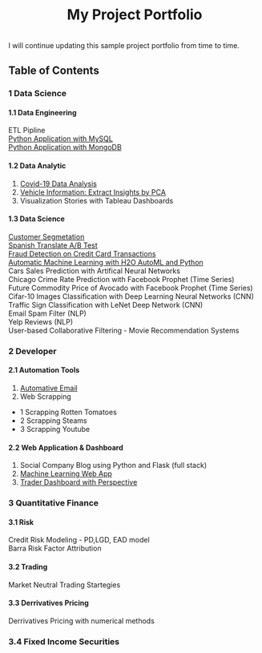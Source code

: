 <h1 align="center"> My Project Portfolio </h1> <br>
I will continue updating this sample project portfolio from time to time.<br>


## Table of Contents
### 1 Data Science 
#### 1.1 Data Engineering
ETL Pipline<br>
[Python Application with MySQL](https://github.com/puran-debugger/Project/blob/master/Application_Python_MySQL/Python%20Application%20with%20MySQL.ipynb)<br>
[Python Application with MongoDB]()<br>

#### 1.2 Data Analytic
1. [Covid-19 Data Analysis](https://github.com/puran-debugger/Project/blob/master/Covid19%20Data%20Analysis/Covid19%20data%20analysis.ipynb)<br>
2. [Vehicle Information: Extract Insights by PCA](https://github.com/puran-debugger/Project/blob/master/Vehicle%20Information%EF%BC%9AData%20cleaning%20and%20Extract%20insights%20by%20PCA/Vehicle%20Information%EF%BC%9AData%20cleaning%20and%20Extract%20insights%20by%20PCA.md)<br>
3. Visualization Stories with Tableau Dashboards<br>

#### 1.3 Data Science
[Customer Segmetation]()<br>
[Spanish Translate A/B Test](https://github.com/puran-debugger/Project/blob/master/Spanish%20Translation%20AB%20Test/Spanish%20Translation%20AB%20Test.ipynb)<br>
[Fraud Detection on Credit Card Transactions](https://github.com/puran-debugger/Project/blob/master/Fraud%20Detection%20-%20Credit%20Card%20Transaction/Fraud%20Detection%20-%20Credit%20Card%20Transaction.ipynb)<br>
[Automatic Machine Learning with H2O AutoML and Python](https://github.com/puran-debugger/Project/tree/master/Automatic%20Machine%20Learning%20with%20H2O%20AutoML%20and%20Python)<br>
Cars Sales Prediction with Artifical Neural Networks<br>
Chicago Crime Rate Prediction with Facebook Prophet (Time Series)<br>
Future Commodity Price of Avocado with Facebook Prophet (Time Series)<br>
Cifar-10 Images Classification with Deep Learning Neural Networks (CNN)<br>
Traffic Sign Classification with LeNet Deep Network (CNN)<br>
Email Spam Filter (NLP)<br>
Yelp Reviews (NLP)<br>
User-based Collaborative Filtering - Movie Recommendation Systems<br>


### 2 Developer
#### 2.1 Automation Tools
1. [Automative Email](https://github.com/puran-debugger/Project/blob/master/Automative%20Email/Automative%20Email%20Prototype.ipynb)<br>
2. Web Scrapping<br>
  * 1 Scrapping Rotten Tomatoes<br>
  * 2 Scrapping Steams<br>
  * 3 Scrapping Youtube<br>
  
  
#### 2.2 Web Application & Dashboard
1. Social Company Blog using Python and Flask (full stack)<br>
2. [Machine Learning Web App](https://github.com/puran-debugger/Project/tree/master/Machine%20Learning%20Web%20APP_Python_Streamlit)<br>
3. [Trader Dashboard with Perspective](https://github.com/puran-debugger/Project/tree/master/JP_Morgan_Chase_Software_Engineer_Virtual)

### 3 Quantitative Finance
#### 3.1 Risk
Credit Risk Modeling - PD,LGD, EAD model<br>
Barra Risk Factor Attribution<br>

#### 3.2 Trading
Market Neutral Trading Startegies<br>

#### 3.3 Derrivatives Pricing
Derrivatives Pricing with numerical methods<br>

### 3.4 Fixed Income Securities
